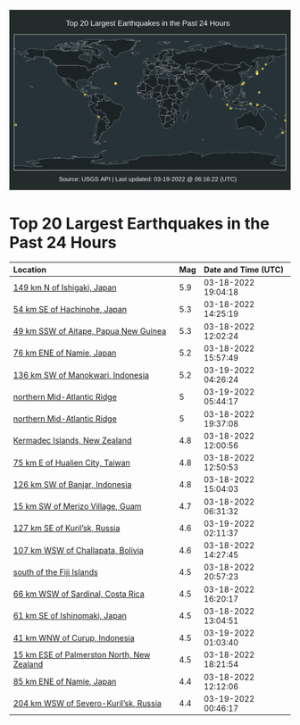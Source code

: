 ![Map](./map.png)

# Top 20 Largest Earthquakes in the Past 24 Hours

| Location | Mag | Date and Time (UTC) |
|:---|:---|:---|
| [149 km N of Ishigaki, Japan](https://earthquake.usgs.gov/earthquakes/eventpage/us6000h5uk) | 5.9 | 03-18-2022 19:04:18 |
| [54 km SE of Hachinohe, Japan](https://earthquake.usgs.gov/earthquakes/eventpage/us6000h5px) | 5.3 | 03-18-2022 14:25:19 |
| [49 km SSW of Aitape, Papua New Guinea](https://earthquake.usgs.gov/earthquakes/eventpage/us6000h5pa) | 5.3 | 03-18-2022 12:02:24 |
| [76 km ENE of Namie, Japan](https://earthquake.usgs.gov/earthquakes/eventpage/us6000h5qm) | 5.2 | 03-18-2022 15:57:49 |
| [136 km SW of Manokwari, Indonesia](https://earthquake.usgs.gov/earthquakes/eventpage/us6000h5y7) | 5.2 | 03-19-2022 04:26:24 |
| [northern Mid-Atlantic Ridge](https://earthquake.usgs.gov/earthquakes/eventpage/us6000h5yv) | 5 | 03-19-2022 05:44:17 |
| [northern Mid-Atlantic Ridge](https://earthquake.usgs.gov/earthquakes/eventpage/us6000h5v8) | 5 | 03-18-2022 19:37:08 |
| [Kermadec Islands, New Zealand](https://earthquake.usgs.gov/earthquakes/eventpage/us6000h5p9) | 4.8 | 03-18-2022 12:00:56 |
| [75 km E of Hualien City, Taiwan](https://earthquake.usgs.gov/earthquakes/eventpage/us6000h5pg) | 4.8 | 03-18-2022 12:50:53 |
| [126 km SW of Banjar, Indonesia](https://earthquake.usgs.gov/earthquakes/eventpage/us6000h5q7) | 4.8 | 03-18-2022 15:04:03 |
| [15 km SW of Merizo Village, Guam](https://earthquake.usgs.gov/earthquakes/eventpage/us6000h5mp) | 4.7 | 03-18-2022 06:31:32 |
| [127 km SE of Kuril’sk, Russia](https://earthquake.usgs.gov/earthquakes/eventpage/us6000h5xi) | 4.6 | 03-19-2022 02:11:37 |
| [107 km WSW of Challapata, Bolivia](https://earthquake.usgs.gov/earthquakes/eventpage/us6000h5pw) | 4.6 | 03-18-2022 14:27:45 |
| [south of the Fiji Islands](https://earthquake.usgs.gov/earthquakes/eventpage/us6000h5w2) | 4.5 | 03-18-2022 20:57:23 |
| [66 km WSW of Sardinal, Costa Rica](https://earthquake.usgs.gov/earthquakes/eventpage/us6000h5sc) | 4.5 | 03-18-2022 16:20:17 |
| [61 km SE of Ishinomaki, Japan](https://earthquake.usgs.gov/earthquakes/eventpage/us6000h5pj) | 4.5 | 03-18-2022 13:04:51 |
| [41 km WNW of Curup, Indonesia](https://earthquake.usgs.gov/earthquakes/eventpage/us6000h5x3) | 4.5 | 03-19-2022 01:03:40 |
| [15 km ESE of Palmerston North, New Zealand](https://earthquake.usgs.gov/earthquakes/eventpage/us6000h5u6) | 4.5 | 03-18-2022 18:21:54 |
| [85 km ENE of Namie, Japan](https://earthquake.usgs.gov/earthquakes/eventpage/us6000h5pb) | 4.4 | 03-18-2022 12:12:06 |
| [204 km WSW of Severo-Kuril’sk, Russia](https://earthquake.usgs.gov/earthquakes/eventpage/us6000h5x0) | 4.4 | 03-19-2022 00:46:17 |
